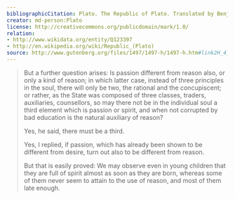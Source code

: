 ```yaml
---
bibliographicCitation: Plato. The Republic of Plato. Translated by Benjamin Jowett, Henry Frowde - Oxford University Press, 1888.
creator: md-person:Plato
license: http://creativecommons.org/publicdomain/mark/1.0/
relation:
- http://www.wikidata.org/entity/Q123397
- http://en.wikipedia.org/wiki/Republic_(Plato)
source: http://www.gutenberg.org/files/1497/1497-h/1497-h.htm#link2H_4_0007
---
```


> But a further question arises: Is passion different from reason also, or only a kind of reason; in which latter case, instead of three principles in the soul, there will only be two, the rational and the concupiscent; or rather, as the State was composed of three classes, traders, auxiliaries, counsellors, so may there not be in the individual soul a third element which is passion or spirit, and when not corrupted by bad education is the natural auxiliary of reason?
>
> Yes, he said, there must be a third.
>
> Yes, I replied, if passion, which has already been shown to be different from desire, turn out also to be different from reason.
>
> But that is easily proved: We may observe even in young children that they are full of spirit almost as soon as they are born, whereas some of them never seem to attain to the use of reason, and most of them late enough. 
